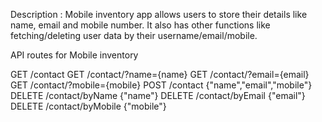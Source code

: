 Description : Mobile inventory app allows users to store their details like name, email and mobile number.
It also has other functions like fetching/deleting user data by their username/email/mobile.

API routes for Mobile inventory

GET /contact 
GET /contact/?name={name}
GET /contact/?email={email}
GET /contact/?mobile={mobile}
POST /contact   {"name","email","mobile"}
DELETE /contact/byName  {"name"}
DELETE /contact/byEmail   {"email"}
DELETE /contact/byMobile    {"mobile"}
